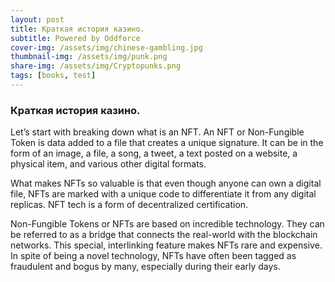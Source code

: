 ```yaml
---
layout: post
title: Краткая история казино.
subtitle: Powered by Oddforce 
cover-img: /assets/img/chinese-gambling.jpg
thumbnail-img: /assets/img/punk.png
share-img: /assets/img/Cryptopunks.png
tags: [books, test]
---
```

### Краткая история казино.
Let’s start with breaking down what is an NFT. An NFT or Non-Fungible Token is data added to a file that creates a unique signature. It can be in the form of an image, a file, a song, a tweet, a text posted on a website, a physical item, and various other digital formats.

What makes NFTs so valuable is that even though anyone can own a digital file, NFTs are marked with a unique code to differentiate it from any digital replicas. NFT tech is a form of decentralized certification.

Non-Fungible Tokens or NFTs are based on incredible technology. They can be referred to as a bridge that connects the real-world with the blockchain networks. This special, interlinking feature makes NFTs rare and expensive. In spite of being a novel technology, NFTs have often been tagged as fraudulent and bogus by many, especially during their early days.

